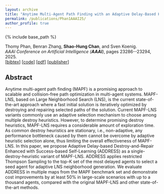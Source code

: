 ```yaml
---
layout: archive
title: "Anytime Multi-Agent Path Finding with an Adaptive Delay-Based Heuristic"
permalink: /publications/Phan1AAAI25/
author_profile: true
---
```


{% include base_path %}

Thomy Phan, Benran Zhang, **Shao-Hung Chan**, and Sven Koenig.  
<i>AAAI Conference on Artificial Intelligence (**AAAI**)</i>, pages 23286--23294, 2025.  
[<a href="javascript:void(0)" onclick="(function(target, id) { if ($('#' + id).css('display') == 'block') { $('#' + id).hide('fast'); $(target).text('bibtex') } else { $('#' + id).show('fast'); $(target).text('bibtex▲') } })(this, 'bibtex-Phan1AAAI25');">bibtex</a>]
[[code](https://github.com/JimyZ13/ADDRESS)]
[[pdf](https://shchan13.github.io/files/Phan1AAAI25.pdf)]
[[publisher](https://ojs.aaai.org/index.php/AAAI/article/view/21162)]
<div id="bibtex-Phan1AAAI25" style="display:none">
<pre>@inproceedings{Phan1AAAI25,
  author    = {Thomy Phan and Benran Zhang and Shao-Hung Chan and Sven Koenig},
  title     = {Anytime Multi-Agent Path Finding with an Adaptive Delay-Based Heuristic},
  booktitle = {Proceedings of the AAAI Conference on Artificial Intelligence (AAAI)},
  pages     = {23286--23294},
  year      = {2025}
}
</pre></div>

## Abstract

Anytime multi-agent path finding (MAPF) is a promising approach to scalable and collision-free path optimization in multi-agent systems. MAPF-LNS, based on Large Neighborhood Search (LNS), is the current state-of-the-art approach where a fast initial solution is iteratively optimized by destroying and repairing selected paths of the solution. Current MAPF-LNS variants commonly use an adaptive selection mechanism to choose among multiple destroy heuristics. However, to determine promising destroy heuristics, MAPF-LNS requires a considerable amount of exploration time. As common destroy heuristics are stationary, i.e., non-adaptive, any performance bottleneck caused by them cannot be overcome by adaptive heuristic selection alone, thus limiting the overall effectiveness of MAPF-LNS. In this paper, we propose Adaptive Delay-based Destroy-and-Repair Enhanced with Success-based Self-Learning (ADDRESS) as a single-destroy-heuristic variant of MAPF-LNS. ADDRESS applies restricted Thompson Sampling to the top-K set of the most delayed agents to select a seed agent for adaptive LNS neighborhood generation. We evaluate ADDRESS in multiple maps from the MAPF benchmark set and demonstrate cost improvements by at least 50% in large-scale scenarios with up to a thousand agents, compared with the original MAPF-LNS and other state-of-the-art methods.
